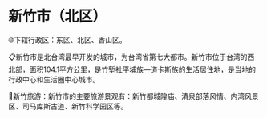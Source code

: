 # 新竹市（北区）
🌐下辖行政区：东区、北区、香山区。  
  
📋新竹市是北台湾最早开发的城市，为台湾省第七大都市。新竹市位于台湾的西北部，面积104.1平方公里，是竹堑社平埔族—道卡斯族的生活居住地，是当地的行政中心和生活圈中心城市。

🧭新竹旅游：新竹市的主要旅游景观有：新竹都城隍庙、清泉部落风情、内湾风景区、司马库斯古道、新竹科学园区等。  